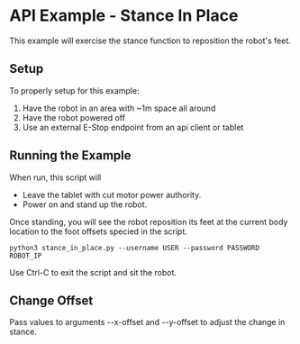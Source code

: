 <!--
Copyright (c) 2020 Boston Dynamics, Inc.  All rights reserved.

Downloading, reproducing, distributing or otherwise using the SDK Software
is subject to the terms and conditions of the Boston Dynamics Software
Development Kit License (20191101-BDSDK-SL).
-->

# API Example - Stance In Place

This example will exercise the stance function to reposition the robot's feet.

## Setup

To properly setup for this example:
1. Have the robot in an area with ~1m space all around
2. Have the robot powered off
3. Use an external E-Stop endpoint from an api client or tablet

## Running the Example

When run, this script will
* Leave the tablet with cut motor power authority.
* Power on and stand up the robot. 

Once standing, you will see the robot reposition its feet at the current body location to the foot offsets specied in the script.


```
python3 stance_in_place.py --username USER --password PASSWORD ROBOT_IP
```

Use Ctrl-C to exit the script and sit the robot. 

## Change Offset

Pass values to arguments --x-offset and --y-offset to adjust the change in stance.
